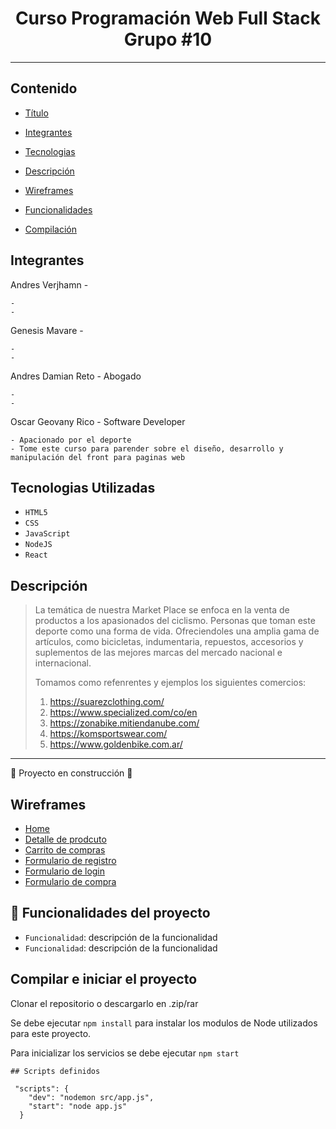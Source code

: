 # <h1 align="center" > Curso Programación Web Full Stack Grupo #10 </h1>

****

## Contenido


- [Título](#programación-web-full-stack)

- [Integrantes](#integrantes)

- [Tecnologias](#tecnologias-utilizadas)

- [Descripción](#descripción)

- [Wireframes](#wireframes)

- [Funcionalidades](#hammer-funcionalidades-del-proyecto)

- [Compilación](#compilar-e-iniciar-el-proyecto)


## Integrantes

Andres Verjhamn - 


```
- 
- 
```

Genesis Mavare - 


```
- 
- 
```

Andres Damian Reto - Abogado

```
- 
- 
```

Oscar Geovany Rico - Software Developer

```
- Apacionado por el deporte
- Tome este curso para parender sobre el diseño, desarrollo y manipulación del front para paginas web
```


## Tecnologias Utilizadas


 - `HTML5` <i class="fa-brands fa-html5"></i>
 - `CSS` <i class="fa-brands fa-css3"></i>
 - `JavaScript` <i class="fa-brands fa-square-js"></i>
 - `NodeJS` <i class="fa-brands fa-node"></i>
 - `React` <i class="fa-brands fa-react"></i>

 ## Descripción
 
> La temática de nuestra Market Place se enfoca en la venta de productos a los apasionados del ciclismo.
Personas que toman este deporte como una forma de vida. Ofreciendoles una amplia gama de artículos, como bicicletas, indumentaria, repuestos, accesorios y suplementos de las mejores marcas del mercado nacional e internacional.
>
> Tomamos como refenrentes y ejemplos los siguientes comercios:
> 1. https://suarezclothing.com/
> 2. https://www.specialized.com/co/en
> 3. https://zonabike.mitiendanube.com/
> 4. https://komsportswear.com/
> 5. https://www.goldenbike.com.ar/

****

:construction: Proyecto en construcción :construction:


## Wireframes


- <a href="https://drive.google.com/drive/folders/1TGU1ea-md7RgblYSQ603x-BeZuRYHEFV?usp=share_link" target="_blank">Home</a>
- <a href="https://drive.google.com/drive/folders/1TGU1ea-md7RgblYSQ603x-BeZuRYHEFV?usp=share_link" target="_blank">Detalle de prodcuto</a>
- <a href="https://drive.google.com/drive/folders/1TGU1ea-md7RgblYSQ603x-BeZuRYHEFV?usp=share_link" target="_blank">Carrito de compras</a>
- <a href="https://drive.google.com/drive/folders/1TGU1ea-md7RgblYSQ603x-BeZuRYHEFV?usp=share_link" target="_blank">Formulario de registro</a>
- <a href="https://drive.google.com/drive/folders/1TGU1ea-md7RgblYSQ603x-BeZuRYHEFV?usp=share_link" target="_blank">Formulario de login</a>
- <a href="https://drive.google.com/drive/folders/1TGU1ea-md7RgblYSQ603x-BeZuRYHEFV?usp=share_link" target="_blank">Formulario de compra</a>


## :hammer: Funcionalidades del proyecto


- `Funcionalidad`: descripción de la funcionalidad
- `Funcionalidad`: descripción de la funcionalidad


## Compilar e iniciar el proyecto

Clonar el repositorio o descargarlo en .zip/rar

Se debe ejecutar ``` npm install ``` para instalar los modulos de Node utilizados para este proyecto. 

Para inicializar los servicios se debe ejecutar ``` npm start ```

```
## Scripts definidos

 "scripts": {
    "dev": "nodemon src/app.js",
    "start": "node app.js"
  }

```
